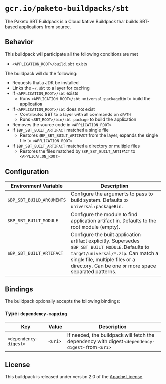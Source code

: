 # `gcr.io/paketo-buildpacks/sbt`

The Paketo SBT Buildpack is a Cloud Native Buildpack that builds SBT-based applications from source.

## Behavior

This buildpack will participate all the following conditions are met

* `<APPLICATION_ROOT>/build.sbt` exists

The buildpack will do the following:

* Requests that a JDK be installed
* Links the `~/.sbt` to a layer for caching
* If `<APPLICATION_ROOT>/sbt` exists
  * Runs `<APPLICATION_ROOT>/sbt universal:packageBin` to build the application
* If `<APPLICATION_ROOT>/sbt` does not exist
  * Contributes SBT to a layer with all commands on `$PATH`
  * Runs `<SBT_ROOT>/bin/sbt package` to build the application
* Removes the source code in `<APPLICATION_ROOT>`
* If `$BP_SBT_BUILT_ARTIFACT` matched a single file
  * Restores `$BP_SBT_BUILT_ARTIFACT` from the layer, expands the single file to `<APPLICATION_ROOT>`
* If `$BP_SBT_BUILT_ARTIFACT` matched a directory or multiple files
  * Restores the files matched by `$BP_SBT_BUILT_ARTIFACT` to `<APPLICATION_ROOT>`

## Configuration

| Environment Variable      | Description                                                                                                                                                                                                                        |
| ------------------------- | ---------------------------------------------------------------------------------------------------------------------------------------------------------------------------------------------------------------------------------- |
| `$BP_SBT_BUILD_ARGUMENTS` | Configure the arguments to pass to build system. Defaults to `universal:packageBin`.                                                                                                                                               |
| `$BP_SBT_BUILT_MODULE`    | Configure the module to find application artifact in. Defaults to the root module (empty).                                                                                                                                         |
| `$BP_SBT_BUILT_ARTIFACT`  | Configure the built application artifact explicitly. Supersedes `$BP_SBT_BUILT_MODULE`. Defaults to `target/universal/*.zip`. Can match a single file, multiple files or a directory. Can be one or more space separated patterns. |

## Bindings

The buildpack optionally accepts the following bindings:

### Type: `dependency-mapping`

| Key                   | Value   | Description                                                                                       |
| --------------------- | ------- | ------------------------------------------------------------------------------------------------- |
| `<dependency-digest>` | `<uri>` | If needed, the buildpack will fetch the dependency with digest `<dependency-digest>` from `<uri>` |

## License

This buildpack is released under version 2.0 of the [Apache License][a].

[a]: http://www.apache.org/licenses/LICENSE-2.0

